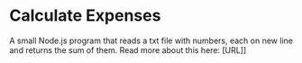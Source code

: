 # Calculate Expenses
A small Node.js program that reads a txt file with numbers, each on new line and returns the sum of them. Read more about this here: [URL]]
